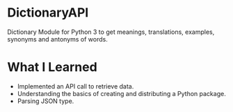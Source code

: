 # DictionaryAPI

Dictionary Module for Python 3 to get meanings, translations, examples, synonyms and antonyms of words. 

# What I Learned

* Implemented an API call to retrieve data.
* Understanding the basics of creating and distributing a Python package.
* Parsing JSON type.

